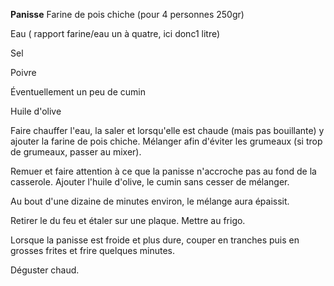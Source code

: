 
**Panisse**
Farine de pois chiche (pour 4 personnes 250gr)

Eau ( rapport farine/eau un à quatre, ici donc1 litre)

Sel

Poivre

Éventuellement un peu de cumin

Huile d'olive

Faire chauffer l'eau, la saler et lorsqu'elle est chaude (mais pas bouillante) y ajouter la farine de pois chiche. Mélanger afin d'éviter les grumeaux (si trop de grumeaux, passer au mixer).

Remuer et faire attention à ce que la panisse n'accroche pas au fond de la casserole. Ajouter l'huile d'olive, le cumin sans cesser de mélanger.

Au bout d'une dizaine de minutes environ, le mélange aura épaissit.

Retirer le du feu et étaler sur une plaque. Mettre au frigo.

Lorsque la panisse est froide et plus dure, couper en tranches puis en grosses frites et frire quelques minutes.

Déguster chaud.
